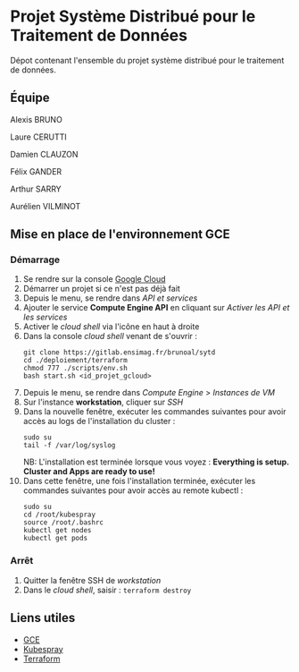 # Projet Système Distribué pour le Traitement de Données

Dépot contenant l'ensemble du projet système distribué pour le traitement de données.

## Équipe

Alexis BRUNO

Laure CERUTTI

Damien CLAUZON

Félix GANDER

Arthur SARRY

Aurélien VILMINOT

## Mise en place de l'environnement GCE

### Démarrage

1. Se rendre sur la console [Google Cloud](https://console.cloud.google.com)
2. Démarrer un projet si ce n'est pas déjà fait
3. Depuis le menu, se rendre dans _API et services_
4. Ajouter le service **Compute Engine API** en cliquant sur _Activer les API et les services_
5. Activer le _cloud shell_ via l'icône en haut à droite
6. Dans la console _cloud shell_ venant de s'ouvrir :
    ```
    git clone https://gitlab.ensimag.fr/brunoal/sytd
    cd ./deploiement/terraform
    chmod 777 ./scripts/env.sh
    bash start.sh <id_projet_gcloud>
    ```
7. Depuis le menu, se rendre dans *Compute Engine* > *Instances de VM*
8. Sur l'instance **workstation**, cliquer sur _SSH_
9. Dans la nouvelle fenêtre, exécuter les commandes suivantes pour avoir accès au logs de l'installation du cluster :
    ```    
    sudo su 
    tail -f /var/log/syslog
    ```
    NB: L'installation est terminée lorsque vous voyez : **Everything is setup. Cluster and Apps are ready to use!**
10. Dans cette fenêtre, une fois l'installation terminée, exécuter les commandes suivantes pour avoir accès au remote kubectl :
    ```    
    sudo su 
    cd /root/kubespray
    source /root/.bashrc
    kubectl get nodes
    kubectl get pods
    ```

### Arrêt

1. Quitter la fenêtre SSH de _workstation_
2. Dans le _cloud shell_, saisir : `terraform destroy`

## Liens utiles

- [GCE](https://console.cloud.google.com/)
- [Kubespray](https://github.com/kubernetes-sigs/kubespray)
- [Terraform](https://www.terraform.io/)



